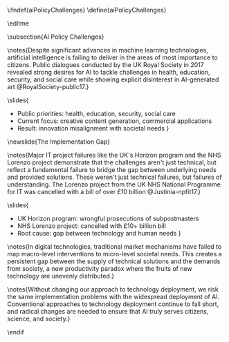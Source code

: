 \ifndef{aiPolicyChallenges}
\define{aiPolicyChallenges}

\editme

\subsection{AI Policy Challenges}

\notes{Despite significant advances in machine learning technologies, artificial intelligence is failing to deliver in the areas of most importance to citizens. Public dialogues conducted by the UK Royal Society in 2017 revealed strong desires for AI to tackle challenges in health, education, security, and social care while showing explicit disinterest in AI-generated art @RoyalSociety-public17.}

\slides{
* Public priorities: health, education, security, social care
* Current focus: creative content generation, commercial applications
* Result: innovation misalignment with societal needs
}

\newslide{The Implementation Gap}

\notes{Major IT project failures like the UK's Horizon program and the NHS Lorenzo project demonstrate that the challenges aren't just technical, but reflect a fundamental failure to bridge the gap between underlying needs and provided solutions. These weren't just technical failures, but failures of understanding. The Lorenzo project from the UK NHS National Programme for IT was cancelled with a bill of over £10 billion @Justinia-npfit17.}

\slides{
* UK Horizon program: wrongful prosecutions of subpostmasters
* NHS Lorenzo project: cancelled with £10+ billion bill
* Root cause: gap between technology and human needs
}

\notes{In digital technologies, traditional market mechanisms have failed to map macro-level interventions to micro-level societal needs. This creates a persistent gap between the supply of technical solutions and the demands from society, a new productivity paradox where the fruits of new technology are unevenly distributed.}

\notes{Without changing our approach to technology deployment, we risk the same implementation problems with the widespread deployment of AI. Conventional approaches to technology deployment continue to fall short, and radical changes are needed to ensure that AI truly serves citizens, science, and society.}

\endif 